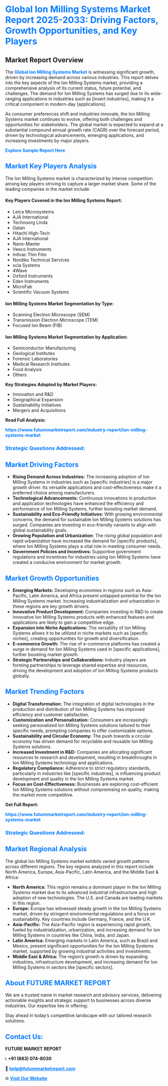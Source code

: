 <h1 style="color: #007BFF;">Global Ion Milling Systems Market Report 2025-2033: Driving Factors, Growth Opportunities, and Key Players</h1>

<section id="overview">
<h2>Market Report Overview</h2>
<p>The <a href="https://www.futuremarketreport.com/industry-report/ion-milling-systems-market" style="color: #007BFF; text-decoration: none;"><strong>Global Ion Milling Systems Market</strong></a> is witnessing significant growth, driven by increasing demand across various industries. This report delves into the key aspects of the Ion Milling Systems market, providing a comprehensive analysis of its current status, future potential, and challenges. The demand for Ion Milling Systems has surged due to its wide-ranging applications in industries such as [insert industries], making it a critical component in modern-day [applications].</p>
<p>As consumer preferences shift and industries innovate, the Ion Milling Systems market continues to evolve, offering both challenges and opportunities for stakeholders. The global market is expected to expand at a substantial compound annual growth rate (CAGR) over the forecast period, driven by technological advancements, emerging applications, and increasing investments by major players.</p>
</section>

<section id="overview">
<p><a href="https://www.futuremarketreport.com/request-sample/reportId=46619" style="color: #007BFF; text-decoration: none;"><strong>Explore Sample Report Here</strong></a></p>
</section>

<section id="key-players">
<h2 style="color: #007BFF;">Market Key Players Analysis</h2>
<p>The Ion Milling Systems market is characterized by intense competition among key players striving to capture a larger market share. Some of the leading companies in the market include:</p>
<h4>Key Players Covered in the Ion Milling Systems Report:</h4>
<ul><li>Leica Microsystems</li><li>AJA International</li><li>Technoorg Linda</li><li>Gatan</li><li>Hitachi High-Tech</li><li>AJA International</li><li>Nano-Master</li><li>Veeco Instruments</li><li>Intlvac Thin Film</li><li>Nordiko Technical Services</li><li>scia Systems</li><li>4Wave</li><li>Oxford Instruments</li><li>Eden Instruments</li><li>MicroFab</li><li>Scientific Vacuum Systems</li></ul>
<h4>Ion Milling Systems Market Segmentation by Type:</h4>
<ul><li>Scanning Electron Microscope (SEM)</li><li>Transmission Electron Microscope (TEM)</li><li>Focused Ion Beam (FIB)</li></ul>

<h4>Ion Milling Systems Market Segmentation by Application:</h4>
<ul><li>Semiconductor Manufacturing</li><li>Geological Institutes</li><li>Forensic Laboratories</li><li>Medical Research Institutes</li><li>Food Analysis</li><li>Others</li></ul>
<p><strong>Key Strategies Adopted by Market Players:</strong></p>
<ul>
<li>Innovation and R&D</li>
<li>Geographical Expansion</li>
<li>Sustainability Initiatives</li>
<li>Mergers and Acquisitions</li>
</ul>
</section>

<section>
<p><strong>Read Full Analysis: </strong></p><a href="https://www.futuremarketreport.com/industry-report/ion-milling-systems-market" style="color: #007BFF; text-decoration: none;"><strong>https://www.futuremarketreport.com/industry-report/ion-milling-systems-market</strong></a>
<h3 style="color: #007BFF;">Strategic Questions Addressed:</h3>
</section>

<section id="driving-factors">
<h2 style="color: #007BFF;">Market Driving Factors</h2>
<ul>
<li><strong>Rising Demand Across Industries:</strong> The increasing adoption of Ion Milling Systems in industries such as [specific industries] is a major growth driver. Its versatile applications and cost-effectiveness make it a preferred choice among manufacturers.</li>
<li><strong>Technological Advancements:</strong> Continuous innovations in production and application technologies have enhanced the efficiency and performance of Ion Milling Systems, further boosting market demand.</li>
<li><strong>Sustainability and Eco-Friendly Initiatives:</strong> With growing environmental concerns, the demand for sustainable Ion Milling Systems solutions has surged. Companies are investing in eco-friendly variants to align with global sustainability goals.</li>
<li><strong>Growing Population and Urbanization:</strong> The rising global population and rapid urbanization have increased the demand for [specific products], where Ion Milling Systems plays a vital role in meeting consumer needs.</li>
<li><strong>Government Policies and Incentives:</strong> Supportive government regulations and incentives for industries using Ion Milling Systems have created a conducive environment for market growth.</li>
</ul>
</section>

<section id="growth-opportunities">
<h2 style="color: #007BFF;">Market Growth Opportunities</h2>
<ul>
<li><strong>Emerging Markets:</strong> Developing economies in regions such as Asia-Pacific, Latin America, and Africa present untapped potential for the Ion Milling Systems market. Increasing industrialization and urbanization in these regions are key growth drivers.</li>
<li><strong>Innovative Product Development:</strong> Companies investing in R&D to create innovative Ion Milling Systems products with enhanced features and applications are likely to gain a competitive edge.</li>
<li><strong>Expansion into Niche Applications:</strong> The versatility of Ion Milling Systems allows it to be utilized in niche markets such as [specific niches], creating opportunities for growth and diversification.</li>
<li><strong>E-commerce Growth:</strong> The rise of e-commerce platforms has created a surge in demand for Ion Milling Systems used in [specific applications], further boosting market growth.</li>
<li><strong>Strategic Partnerships and Collaborations:</strong> Industry players are forming partnerships to leverage shared expertise and resources, driving the development and adoption of Ion Milling Systems products globally.</li>
</ul>
</section>

<section id="trending-factors">
<h2 style="color: #007BFF;">Market Trending Factors</h2>
<ul>
<li><strong>Digital Transformation:</strong> The integration of digital technologies in the production and distribution of Ion Milling Systems has improved efficiency and customer satisfaction.</li>
<li><strong>Customization and Personalization:</strong> Consumers are increasingly seeking personalized Ion Milling Systems solutions tailored to their specific needs, prompting companies to offer customizable options.</li>
<li><strong>Sustainability and Circular Economy:</strong> The push towards a circular economy has driven demand for recyclable and reusable Ion Milling Systems solutions.</li>
<li><strong>Increased Investment in R&D:</strong> Companies are allocating significant resources to research and development, resulting in breakthroughs in Ion Milling Systems technology and applications.</li>
<li><strong>Regulatory Compliance:</strong> Adherence to strict regulatory standards, particularly in industries like [specific industries], is influencing product development and quality in the Ion Milling Systems market.</li>
<li><strong>Focus on Cost-Effectiveness:</strong> Businesses are exploring cost-efficient Ion Milling Systems solutions without compromising on quality, making the market more competitive.</li>
</ul>
</section>

<section>
<p><strong>Get Full Report: </strong></p><a href="https://www.futuremarketreport.com/industry-report/ion-milling-systems-market" style="color: #007BFF; text-decoration: none;"><strong>https://www.futuremarketreport.com/industry-report/ion-milling-systems-market</strong></a>
<h3 style="color: #007BFF;">Strategic Questions Addressed:</h3>
</section>


<section id="regional-analysis">
<h2 style="color: #007BFF;">Market Regional Analysis</h2>
<p>The global Ion Milling Systems market exhibits varied growth patterns across different regions. The key regions analyzed in this report include North America, Europe, Asia-Pacific, Latin America, and the Middle East & Africa:</p>
<ul>
<li><strong>North America:</strong> This region remains a dominant player in the Ion Milling Systems market due to its advanced industrial infrastructure and high adoption of new technologies. The U.S. and Canada are leading markets in this region.</li>
<li><strong>Europe:</strong> Europe has witnessed steady growth in the Ion Milling Systems market, driven by stringent environmental regulations and a focus on sustainability. Key countries include Germany, France, and the U.K.</li>
<li><strong>Asia-Pacific:</strong> The Asia-Pacific region is experiencing rapid growth, fueled by industrialization, urbanization, and increasing demand for Ion Milling Systems in countries like China, India, and Japan.</li>
<li><strong>Latin America:</strong> Emerging markets in Latin America, such as Brazil and Mexico, present significant opportunities for the Ion Milling Systems market, supported by growing industrial activities and investments.</li>
<li><strong>Middle East & Africa:</strong> The region’s growth is driven by expanding industries, infrastructure development, and increasing demand for Ion Milling Systems in sectors like [specific sectors].</li>
</ul>
</section>

<footer>
<h2 style="color: #007BFF;">About FUTURE MARKET REPORT</h2>
<p>We are a trusted name in market research and advisory services, delivering actionable insights and strategic support to businesses across diverse industries. Our expertise lies in offering:</p>

<p>Stay ahead in today’s competitive landscape with our tailored research solutions.</p>

<h2 style="color: #007BFF;">Contact Us:</h2>
<p><strong>FUTURE MARKET REPORT</strong></p>
<p>📞 <strong>+91 (883) 074-8030</strong></p>
<p>📧 <strong><a href="mailto:help@futuremarketreport.com" style="color: #007BFF;">help@futuremarketreport.com</a></strong></p>
<p>🌐 <strong><a href="https://www.futuremarketreport.com/" style="color: #007BFF;">Visit Our Website</a></strong></p>
</footer>
